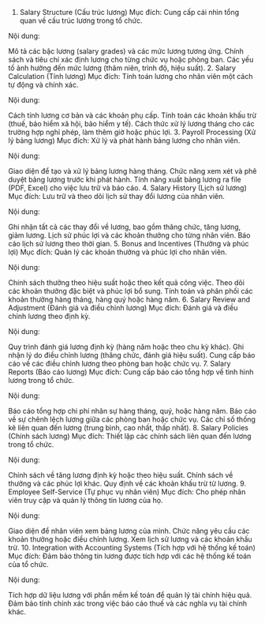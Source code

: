 1. Salary Structure (Cấu trúc lương)
Mục đích: Cung cấp cái nhìn tổng quan về cấu trúc lương trong tổ chức.

Nội dung:

Mô tả các bậc lương (salary grades) và các mức lương tương ứng.
Chính sách và tiêu chí xác định lương cho từng chức vụ hoặc phòng ban.
Các yếu tố ảnh hưởng đến mức lương (thâm niên, trình độ, hiệu suất).
2. Salary Calculation (Tính lương)
Mục đích: Tính toán lương cho nhân viên một cách tự động và chính xác.

Nội dung:

Cách tính lương cơ bản và các khoản phụ cấp.
Tính toán các khoản khấu trừ (thuế, bảo hiểm xã hội, bảo hiểm y tế).
Cách thức xử lý lương tháng cho các trường hợp nghỉ phép, làm thêm giờ hoặc phúc lợi.
3. Payroll Processing (Xử lý bảng lương)
Mục đích: Xử lý và phát hành bảng lương cho nhân viên.

Nội dung:

Giao diện để tạo và xử lý bảng lương hàng tháng.
Chức năng xem xét và phê duyệt bảng lương trước khi phát hành.
Tính năng xuất bảng lương ra file (PDF, Excel) cho việc lưu trữ và báo cáo.
4. Salary History (Lịch sử lương)
Mục đích: Lưu trữ và theo dõi lịch sử thay đổi lương của nhân viên.

Nội dung:

Ghi nhận tất cả các thay đổi về lương, bao gồm thăng chức, tăng lương, giảm lương.
Lịch sử phúc lợi và các khoản thưởng cho từng nhân viên.
Báo cáo lịch sử lương theo thời gian.
5. Bonus and Incentives (Thưởng và phúc lợi)
Mục đích: Quản lý các khoản thưởng và phúc lợi cho nhân viên.

Nội dung:

Chính sách thưởng theo hiệu suất hoặc theo kết quả công việc.
Theo dõi các khoản thưởng đặc biệt và phúc lợi bổ sung.
Tính toán và phân phối các khoản thưởng hàng tháng, hàng quý hoặc hàng năm.
6. Salary Review and Adjustment (Đánh giá và điều chỉnh lương)
Mục đích: Đánh giá và điều chỉnh lương theo định kỳ.

Nội dung:

Quy trình đánh giá lương định kỳ (hàng năm hoặc theo chu kỳ khác).
Ghi nhận lý do điều chỉnh lương (thăng chức, đánh giá hiệu suất).
Cung cấp báo cáo về các điều chỉnh lương theo phòng ban hoặc chức vụ.
7. Salary Reports (Báo cáo lương)
Mục đích: Cung cấp báo cáo tổng hợp về tình hình lương trong tổ chức.

Nội dung:

Báo cáo tổng hợp chi phí nhân sự hàng tháng, quý, hoặc hàng năm.
Báo cáo về sự chênh lệch lương giữa các phòng ban hoặc chức vụ.
Các chỉ số thống kê liên quan đến lương (trung bình, cao nhất, thấp nhất).
8. Salary Policies (Chính sách lương)
Mục đích: Thiết lập các chính sách liên quan đến lương trong tổ chức.

Nội dung:

Chính sách về tăng lương định kỳ hoặc theo hiệu suất.
Chính sách về thưởng và các phúc lợi khác.
Quy định về các khoản khấu trừ từ lương.
9. Employee Self-Service (Tự phục vụ nhân viên)
Mục đích: Cho phép nhân viên truy cập và quản lý thông tin lương của họ.

Nội dung:

Giao diện để nhân viên xem bảng lương của mình.
Chức năng yêu cầu các khoản thưởng hoặc điều chỉnh lương.
Xem lịch sử lương và các khoản khấu trừ.
10. Integration with Accounting Systems (Tích hợp với hệ thống kế toán)
Mục đích: Đảm bảo thông tin lương được tích hợp với các hệ thống kế toán của tổ chức.

Nội dung:

Tích hợp dữ liệu lương với phần mềm kế toán để quản lý tài chính hiệu quả.
Đảm bảo tính chính xác trong việc báo cáo thuế và các nghĩa vụ tài chính khác.